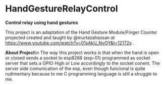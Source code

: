 # HandGestureRelayControl
**Control relay using hand gestures**

This project is an adaptation of the Hand Gesture Module/Finger Counter projected created and taught by @murtazahassan at https://www.youtube.com/watch?v=01sAkU_NvOY&t=12172s .

**About Project**\n
The way this project works is that when the hand is open or closed sends a socket to esp8266 (esp-01) programmed as socket server that sets a GPIO High or Low accordingly to the socket conent.
The server side comunication of the esp, even though funcional is quite rudimentary because to me C programming language is still a struggle to me.

